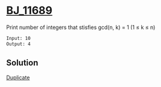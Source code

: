 # [BJ_11689](https://acmicpc.net/problem/11689)

Print number of integers that stisfies gcd(n, k) = 1 (1 ≤ k ≤ n)

```txt
Input: 10
Output: 4
```

## Solution

[Duplicate](./BJ_13926.md)
